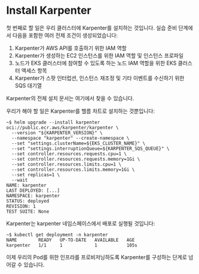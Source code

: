 # Install Karpenter

첫 번째로 할 일은 우리 클러스터에 Karpenter를 설치하는 것입니다. 실습 준비 단계에서 다음을 포함한 여러 전제 조건이 생성되었습니다:

1. Karpenter가 AWS API를 호출하기 위한 IAM 역할&#x20;
2. Karpenter가 생성하는 EC2 인스턴스를 위한 IAM 역할 및 인스턴스 프로파일&#x20;
3. 노드가 EKS 클러스터에 참여할 수 있도록 하는 노드 IAM 역할을 위한 EKS 클러스터 액세스 항목&#x20;
4. Karpenter가 스팟 인터럽션, 인스턴스 재조정 및 기타 이벤트를 수신하기 위한 SQS 대기열&#x20;

Karpenter의 전체 설치 문서는 여기에서 찾을 수 있습니다.

우리가 해야 할 일은 Karpenter를 헬름 차트로 설치하는 것뿐입니다:

```
~$ helm upgrade --install karpenter oci://public.ecr.aws/karpenter/karpenter \
  --version "${KARPENTER_VERSION}" \
  --namespace "karpenter" --create-namespace \
  --set "settings.clusterName=${EKS_CLUSTER_NAME}" \
  --set "settings.interruptionQueue=${KARPENTER_SQS_QUEUE}" \
  --set controller.resources.requests.cpu=1 \
  --set controller.resources.requests.memory=1Gi \
  --set controller.resources.limits.cpu=1 \
  --set controller.resources.limits.memory=1Gi \
  --set replicas=1 \
  --wait
NAME: karpenter
LAST DEPLOYED: [...]
NAMESPACE: karpenter
STATUS: deployed
REVISION: 1
TEST SUITE: None
```

Karpenter는 karpenter 네임스페이스에서 배포로 실행될 것입니다:



```
~$ kubectl get deployment -n karpenter
NAME        READY   UP-TO-DATE   AVAILABLE   AGE
karpenter   1/1     1            1           105s
```

이제 우리의 Pod를 위한 인프라를 프로비저닝하도록 Karpenter를 구성하는 단계로 넘어갈 수 있습니다.
